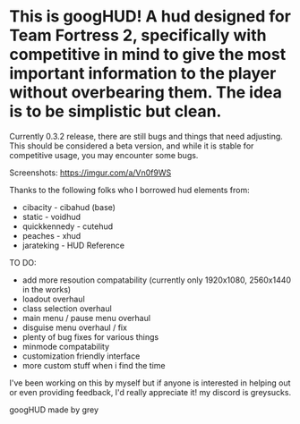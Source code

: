 # This is googHUD! A hud designed for Team Fortress 2, specifically with competitive in mind to give the most important information to the player without overbearing them. The idea is to be simplistic but clean. 

Currently 0.3.2 release, there are still bugs and things that need adjusting. This should be considered a beta version, and while it is stable for competitive usage, you may encounter some bugs. 

Screenshots: https://imgur.com/a/Vn0f9WS


Thanks to the following folks who I borrowed hud elements from:

- cibacity - cibahud (base)
- static - voidhud
- quickkennedy - cutehud
- peaches - xhud
- jarateking - HUD Reference

TO DO:
- add more resoution compatability (currently only 1920x1080, 2560x1440 in the works)
- loadout overhaul
- class selection overhaul
- main menu / pause menu overhaul
- disguise menu overhaul / fix
- plenty of bug fixes for various things
- minmode compatability
- customization friendly interface
- more custom stuff when i find the time

I've been working on this by myself but if anyone is interested in helping out or even providing feedback, I'd really appreciate it! my discord is greysucks.



googHUD made by grey
